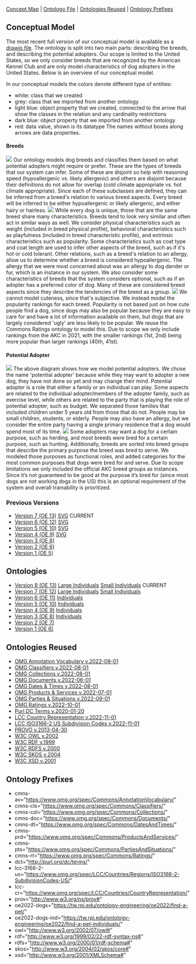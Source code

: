 [Concept Map](#conceptual-model) | [Ontology File](#ontologies) | [Ontologies Reused](#ontologies-reused) | [Ontology Prefixes](#ontology-prefixes)

## Conceptual Model

The most recent full version of our conceptual model is available as a [drawio file](files/ConceptualModel_v7.drawio).
The ontology is split into two main parts: describing the breeds, and describing the potential adopters. Our scope is limited to the United States, so we only consider breeds that are recognized by the American Kennel Club and are only model characteristics of dog adopters in the United States. Below is an overview of our conceptual model.

In our conceptual models the colors denote different type of entities:
- white: class that we created
- grey: class that we imported from another ontology
- light blue: object property that we created, connected to the arrow that show the classes in the relation and any cardinality restrictions
- dark blue: object property that we imported from another ontology
- red: data value, shown is its datatype
The names without boxes along arrows are data properties.

#### Breeds

<img style="float: center;" src="images/ConceptualModel_BreedTypes.png"/>
Our ontology models dog breeds and classifies them based on what potential adopters might require or prefer. These are the types of breeds that our system can infer. Some of these are disjoint so help with reasoning speed (hypoallergenic vs. likely allergenic) and others are disjoint because their definitions do not allow for overlap (cold climate appropriate vs. hot climate appropriate).  Since each of these subclasses are defined, they can be inferred from a breed's relation to various breed aspects. Every breed will be inferred to be either hypoallergenic or likely allergenic, and either hairy or hairless. 
<img style="float: center;" src="images/ConceptualModel_BreedCharacteristics.png"/>
While every dog is unique, those that are the same breed share many characteristics. Breeds tend to look very similar and often act in similar ways as well. We consider physical characteristics such as weight (included in breed physical profile), behavioral characteristics such as playfulness (included in breed characteristic profile), and extrinsic characteristics such as popularity. Some characteristics such as coat type and coat length are used to infer other aspects of the breed, such as if it's hot or cold tolerant. Other relations, such as a breed's relation to an allergy, allow us to determine whether a breed is considered hypoallergenic. The allergy that we were most concerned about was an allergy to dog dander or fur, which is an instance in our system. We also consider some characteristics of breeds that the system considers optional, such as if an adopter has a preferred color of dog. Many of these are considered breed aspects since they describe the tendencies of the breed as a group. 
<img style="float: center;" src="images/ConceptualModel_Ratings.png"/>
We cannot model cuteness, since that's subjective. We instead model the popularity rankings for each breed. Popularity is not based just on how cute people find a dog, since dogs may also be popular because they are easy to care for and have a lot of information available on them, but dogs that are largely considered 'ugly' are less likely to be popular. We reuse the Commons Ratings ontology to model this. Due to scope we only include rankings from the AKC in 2021, with the smaller rankings (1st, 2nd) being more popular than larger rankings (40th, 41st).  

#### Potential Adopter

<img style="float: center;" src="images/ConceptualModel_Adopter.png"/>
The above diagram shows how we model potential adopters. We chose the name 'potential adopter' because while they may want to adopter a new dog, they have not done so yet and may change their mind. Potential adopter is a role that either a family or an individual can play. Some aspects are related to the individual adopter/members of the adopter family, such as exercise level, while others are related to the party that is playing the role of potential adopter, such as budget. We separated those families that included children under 5 years old from those that do not. People may be small children, students, or elderly. People may also have an allergy, but we consider the entire party having a single primary residence that a dog would spend most of its time.  
<img style="float: center;" src="images/ConceptualModel_FunctionalRoles.png"/>
Some adopters may want a dog for a certain purpose, such as herding, and most breeds were bred for a certain purpose, such as hunting. Additionally, breeds are sorted into breed groups that describe the primary purpose the breed was bred to serve. We modeled those purposes as functional roles, and added categories for the most common purposes that dogs were bred for and serve. Due to scope limitations we only included the official AKC breed groups as instances. Since it’s not guaranteed to be good at the purpose it’s bred for (since most dogs are not working dogs in the US) this is an optional requirement of the system and overall trainability is prioritized.

### Previous Versions

- [Version 7 (OE 13)](files/ConceptualModel_v7.pdf) [SVG](files/ConceptualModel_v7.svg) CURRENT
- [Version 6 (OE 12)](files/ConceptualModel_v6.pdf) [SVG](files/ConceptualModel_v6.svg)
- [Version 5 (OE 10)](files/ConceptualModel_v5.pdf) [SVG](files/ConceptualModel_v5.svg) 
- [Version 4 (OE 9)](files/ConceptualModel_v4.pdf) [SVG](files/ConceptualModel_v4.svg)
- [Version 3 (OE 8)](files/ConceptualModel_v3.pdf)
- [Version 2 (OE 6)](files/ConceptualModel_v2.pdf)
- [Version 1 (OE 5)](files/ConceptualModel_v1.pdf)

## Ontologies

- [Version 8 (OE 13)](https://raw.githubusercontent.com/tetherless-world/ontology-engineering/3db93d1b10911829c64fb1d1fda0dd4b033ac006/oe2022/dog-breed-ontology/find-a-pet.rdf) [Large Individuals](https://github.com/tetherless-world/ontology-engineering/raw/c78b8c60b6f6687c8d719997c7fe1d45fb20c664/oe2022/dog-breed-ontology/find-a-pet-individuals.rdf) [Small Individuals](https://raw.githubusercontent.com/tetherless-world/ontology-engineering/411a147b864f13eecf2c84701550626bf3190622/oe2022/dog-breed-ontology/find-a-pet-individuals-small.rdf) CURRENT
- [Version 7 (OE 12)](https://raw.githubusercontent.com/tetherless-world/ontology-engineering/c4c5af171820eedcb7108cc069a69637fe25a02a/oe2022/dog-breed-ontology/find-a-pet.rdf) [Large Individuals](https://github.com/tetherless-world/ontology-engineering/raw/c4c5af171820eedcb7108cc069a69637fe25a02a/oe2022/dog-breed-ontology/find-a-pet-individuals.rdf) [Small Individuals](https://raw.githubusercontent.com/tetherless-world/ontology-engineering/c4c5af171820eedcb7108cc069a69637fe25a02a/oe2022/dog-breed-ontology/find-a-pet-individuals-small.rdf) 
- [Version 6 (OE 11)](https://raw.githubusercontent.com/tetherless-world/ontology-engineering/68ee5cc09ddc8a4af8b5d85b31565d2733f38613/oe2022/dog-breed-ontology/find-a-pet.rdf) [Individuals](https://github.com/tetherless-world/ontology-engineering/raw/68ee5cc09ddc8a4af8b5d85b31565d2733f38613/oe2022/dog-breed-ontology/find-a-pet-individuals.rdf) 
- [Version 5 (OE 10)](https://raw.githubusercontent.com/tetherless-world/ontology-engineering/c1f3e28aecb3212c01b1f88fa362049ae3272d31/oe2022/dog-breed-ontology/find-a-pet.rdf) [Individuals](https://raw.githubusercontent.com/tetherless-world/ontology-engineering/c1f3e28aecb3212c01b1f88fa362049ae3272d31/oe2022/dog-breed-ontology/find-a-pet-individuals.rdf)
- [Version 4 (OE 9)](https://raw.githubusercontent.com/tetherless-world/ontology-engineering/006ce23f62757847531bcb106831490d4c43f14b/oe2022/dog-breed-ontology/find-a-pet.rdf) [Individuals](https://raw.githubusercontent.com/tetherless-world/ontology-engineering/006ce23f62757847531bcb106831490d4c43f14b/oe2022/dog-breed-ontology/find-a-pet-individuals.rdf)
- [Version 3 (OE 8)](https://raw.githubusercontent.com/tetherless-world/ontology-engineering/c65013f0f13175273378c6a35a18031150a03e32/oe2022/dog-breed-ontology/find-a-pet.rdf) [Individuals](https://raw.githubusercontent.com/tetherless-world/ontology-engineering/c65013f0f13175273378c6a35a18031150a03e32/oe2022/dog-breed-ontology/find-a-pet-individuals.rdf) 
- [Version 2 (OE 7)](https://raw.githubusercontent.com/tetherless-world/ontology-engineering/3ffedc3e1063ee3ddeb0f233c9d43d29989e17bc/oe2022/dog-breed-ontology/find-a-pet.rdf)
- [Version 1 (OE 6)](https://raw.githubusercontent.com/tetherless-world/ontology-engineering/40b9433c732a6adc31d5fb0dd1c953f172dbd228/oe2022/dog-breed-ontology/find-a-pet.rdf) 

## Ontologies Reused
- [OMG Annotation Vocabulary v.2022-08-01](https://www.omg.org/spec/Commons/20220801/AnnotationVocabulary/)
- [OMG Classifiers v.2022-08-01](https://www.omg.org/spec/Commons/20220801/Classifiers/)
- [OMG Collections v.2022-08-01](https://www.omg.org/spec/Commons/20220801/Collections/)
- [OMG Documents v.2022-06-01](https://www.omg.org/spec/Commons/20220601/Documents/)
- [OMG Dates & Times v.2022-08-01](https://www.omg.org/spec/Commons/20220801/DatesAndTimes/)
- [OMG Products & Services v.2022-07-01](https://www.omg.org/spec/Commons/20220701/ProductsAndServices/)
- [OMG Parties & Situations v.2022-09-01](https://www.omg.org/spec/Commons/20220901/PartiesAndSituations/)
- [OMG Ratings v.2022-10-01](https://www.omg.org/spec/Commons/20221001/Ratings/)
- [Purl DC Terms v.2020-01-20](http://purl.org/dc/terms/)
- [LCC Country Representation v.2022-11-01](https://www.omg.org/spec/LCC/20221101/Countries/CountryRepresentation/)
- [LCC ISO3166-2 US Subdivision Codes v.2022-11-01](https://www.omg.org/spec/LCC/20221101Countries/Regions/ISO3166-2-SubdivisionCodes-US/)
- [PROVO v.2013-04-30](http://www.w3.org/ns/prov-o-20130430/)
- [W3C OWL v.2002](http://www.w3.org/2002/07/owl#)
- [W3C RDF v.1999](http://www.w3.org/1999/02/22-rdf-syntax-ns#)
- [W3C RDFS v.2000](http://www.w3.org/2000/01/rdf-schema#)
- [W3C SKOS v.2004](http://www.w3.org/2004/02/skos/core#)
- [W3C XSD v.2001](http://www.w3.org/2001/XMLSchema#)

## Ontology Prefixes
- cmns-av="https://www.omg.org/spec/Commons/AnnotationVocabulary/"
- cmns-cls="https://www.omg.org/spec/Commons/Classifiers/"
- cmns-col="https://www.omg.org/spec/Commons/Collections/"
- cmns-doc="https://www.omg.org/spec/Commons/Documents/"
- cmns-dt="https://www.omg.org/spec/Commons/DatesAndTimes/"
- cmns-prd="https://www.omg.org/spec/Commons/ProductsAndServices/"
- cmns-pts="https://www.omg.org/spec/Commons/PartiesAndSituations/"
- cmns-rt="https://www.omg.org/spec/Commons/Ratings/"
- dct="http://purl.org/dc/terms/"
- lcc-3166-2-us="https://www.omg.org/spec/LCC/Countries/Regions/ISO3166-2-SubdivisionCodes-US/"
- lcc-cr="https://www.omg.org/spec/LCC/Countries/CountryRepresentation/"
- prov="http://www.w3.org/ns/prov#"
- oe2022-dogs="https://tw.rpi.edu/ontology-engineering/oe2022/find-a-pet/"
- oe2022-dogs-ind="https://tw.rpi.edu/ontology-engineering/oe2022/find-a-pet-individuals/"
- owl="http://www.w3.org/2002/07/owl#"
- rdf="http://www.w3.org/1999/02/22-rdf-syntax-ns#"
- rdfs="http://www.w3.org/2000/01/rdf-schema#"
- skos="http://www.w3.org/2004/02/skos/core#"
- xsd="http://www.w3.org/2001/XMLSchema#"


